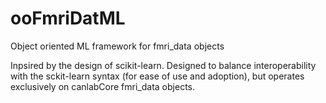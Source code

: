 # ooFmriDatML
Object oriented ML framework for fmri_data objects

Inpsired by the design of scikit-learn. Designed to balance interoperability
with the sckit-learn syntax (for ease of use and adoption), but operates 
exclusively on canlabCore fmri_data objects.
